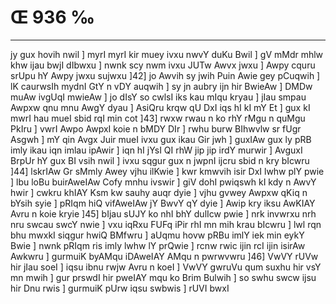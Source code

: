 # Œ 936 ‰
---
jy gux hovih nwil ] myrI myrI kir muey ivxu nwvY duKu Bwil ] gV mMdr
mhlw khw ijau bwjI dIbwxu ] nwnk scy nwm ivxu JUTw Awvx jwxu ] Awpy
cquru srUpu hY Awpy jwxu sujwxu ]42] jo Awvih sy jwih Puin Awie gey
pCuqwih ] lK caurwsIh mydnI GtY n vDY auqwih ] sy jn aubry ijn hir
BwieAw ] DMDw muAw ivgUqI mwieAw ] jo dIsY so cwlsI iks kau mIqu kryau
] jIau smpau Awpxw qnu mnu AwgY dyau ] AsiQru krqw qU DxI iqs hI kI
mY Et ] gux kI mwrI hau mueI sbid rqI min cot ]43] rwxw rwau n ko
rhY rMgu n quMgu PkIru ] vwrI Awpo AwpxI koie n bMDY DIr ] rwhu burw
BIhwvlw sr fUgr Asgwh ] mY qin Avgx Juir mueI ivxu gux ikau Gir
jwh ] guxIAw gux ly pRB imly ikau iqn imlau ipAwir ] iqn hI jYsI QI
rhW jip jip irdY murwir ] AvguxI BrpUr hY gux BI vsih nwil ] ivxu
sqgur gux n jwpnI ijcru sbid n kry bIcwru ]44] lskrIAw Gr sMmly
Awey vjhu ilKwie ] kwr kmwvih isir DxI lwhw plY pwie ] lbu loBu
buirAweIAw Cofy mnhu ivswir ] giV dohI pwiqswh kI kdy n AwvY hwir ]
cwkru khIAY Ksm kw sauhy auqr dyie ] vjhu gvwey Awpxw qKiq n bYsih
syie ] pRIqm hiQ vifAweIAw jY BwvY qY dyie ] Awip kry iksu AwKIAY
Avru n koie kryie ]45] bIjau sUJY ko nhI bhY dulIcw pwie ] nrk
invwrxu nrh nru swcau swcY nwie ] vxu iqRxu FUFq iPir rhI mn mih
krau bIcwru ] lwl rqn bhu mwxkI siqgur hwiQ BMfwru ] aUqmu hovw pRBu
imlY iek min eykY Bwie ] nwnk pRIqm ris imly lwhw lY prQwie ] rcnw
rwic ijin rcI ijin isirAw Awkwru ] gurmuiK byAMqu iDAweIAY AMqu n
pwrwvwru ]46] VwVY rUVw hir jIau soeI ] iqsu ibnu rwjw Avru n koeI ]
VwVY gwruVu qum suxhu hir vsY mn mwih ] gur prswdI hir pweIAY mqu ko
Brim Bulwih ] so swhu swcw ijsu hir Dnu rwis ] gurmuiK pUrw iqsu swbwis
] rUVI bwxI
####
